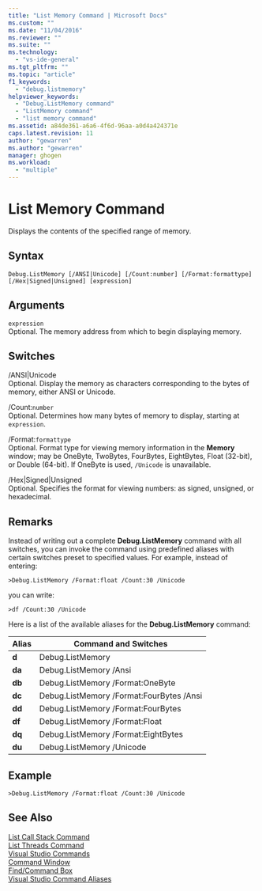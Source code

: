 ```yaml
---
title: "List Memory Command | Microsoft Docs"
ms.custom: ""
ms.date: "11/04/2016"
ms.reviewer: ""
ms.suite: ""
ms.technology: 
  - "vs-ide-general"
ms.tgt_pltfrm: ""
ms.topic: "article"
f1_keywords: 
  - "debug.listmemory"
helpviewer_keywords: 
  - "Debug.ListMemory command"
  - "ListMemory command"
  - "list memory command"
ms.assetid: a84de361-a6a6-4f6d-96aa-a0d4a424371e
caps.latest.revision: 11
author: "gewarren"
ms.author: "gewarren"
manager: ghogen
ms.workload: 
  - "multiple"
---
```

# List Memory Command
Displays the contents of the specified range of memory.  
  
## Syntax  
  
```  
Debug.ListMemory [/ANSI|Unicode] [/Count:number] [/Format:formattype]  
[/Hex|Signed|Unsigned] [expression]  
```  
  
## Arguments  
 `expression`  
 Optional. The memory address from which to begin displaying memory.  
  
## Switches  
 /ANSI&#124;Unicode  
 Optional. Display the memory as characters corresponding to the bytes of memory, either ANSI or Unicode.  
  
 /Count:`number`  
 Optional. Determines how many bytes of memory to display, starting at `expression`.  
  
 /Format:`formattype`  
 Optional. Format type for viewing memory information in the **Memory** window; may be OneByte, TwoBytes, FourBytes, EightBytes, Float (32-bit), or Double (64-bit). If OneByte is used, `/Unicode` is unavailable.  
  
 /Hex&#124;Signed&#124;Unsigned  
 Optional. Specifies the format for viewing numbers: as signed, unsigned, or hexadecimal.  
  
## Remarks  
 Instead of writing out a complete **Debug.ListMemory** command with all switches, you can invoke the command using predefined aliases with certain switches preset to specified values. For example, instead of entering:  
  
```  
>Debug.ListMemory /Format:float /Count:30 /Unicode  
```  
  
 you can write:  
  
```  
>df /Count:30 /Unicode  
```  
  
 Here is a list of the available aliases for the **Debug.ListMemory** command:  
  
|Alias|Command and Switches|  
|-----------|--------------------------|  
|**d**|Debug.ListMemory|  
|**da**|Debug.ListMemory /Ansi|  
|**db**|Debug.ListMemory /Format:OneByte|  
|**dc**|Debug.ListMemory /Format:FourBytes /Ansi|  
|**dd**|Debug.ListMemory /Format:FourBytes|  
|**df**|Debug.ListMemory /Format:Float|  
|**dq**|Debug.ListMemory /Format:EightBytes|  
|**du**|Debug.ListMemory /Unicode|  
  
## Example  
  
```  
>Debug.ListMemory /Format:float /Count:30 /Unicode  
```  
  
## See Also  
 [List Call Stack Command](../../ide/reference/list-call-stack-command.md)   
 [List Threads Command](../../ide/reference/list-threads-command.md)   
 [Visual Studio Commands](../../ide/reference/visual-studio-commands.md)   
 [Command Window](../../ide/reference/command-window.md)   
 [Find/Command Box](../../ide/find-command-box.md)   
 [Visual Studio Command Aliases](../../ide/reference/visual-studio-command-aliases.md)